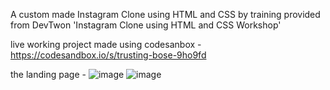A custom made Instagram Clone using HTML and CSS by training provided from DevTwon 'Instagram Clone using HTML and CSS Workshop'

live working project made using codesanbox - https://codesandbox.io/s/trusting-bose-9ho9fd

the landing page -
![image](https://user-images.githubusercontent.com/91583403/218315480-9d2d5182-c618-4b8c-9e7b-ed3f17fc0c4a.png)
![image](https://user-images.githubusercontent.com/91583403/218315902-77c6104b-755e-465c-8db9-bb7f2ebb9900.png)


